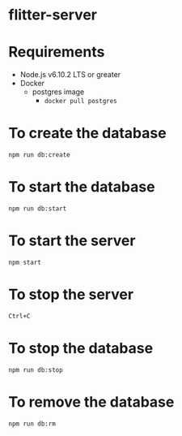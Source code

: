 # flitter-server

# Requirements
* Node.js v6.10.2 LTS or greater
* Docker
  * postgres image
    * `docker pull postgres`

# To create the database
`npm run db:create`

# To start the database
`npm run db:start`

# To start the server
`npm start`

# To stop the server
`Ctrl+C`

# To stop the database
`npm run db:stop`

# To remove the database
`npm run db:rm`
